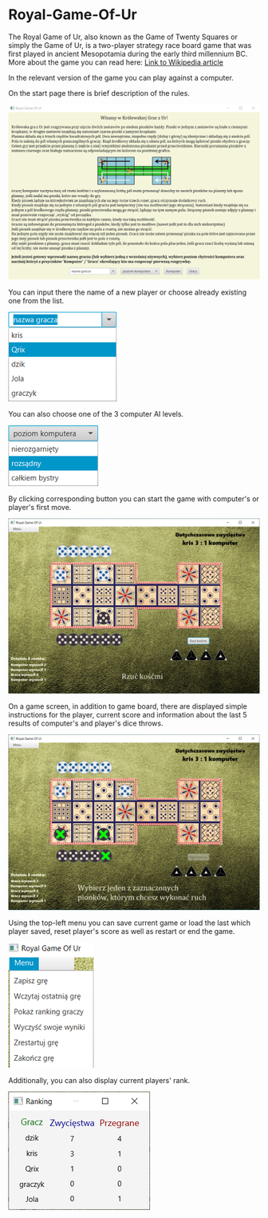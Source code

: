 # Royal-Game-Of-Ur 
The Royal Game of Ur, also known as the Game of Twenty Squares or simply the Game of Ur, is a two-player strategy race board game that was first played in ancient Mesopotamia during the early third millennium BC.
More about the game you can read here:
[Link to Wikipedia article](https://en.wikipedia.org/wiki/Royal_Game_of_Ur)

In the relevant version of the game you can play against a computer.

On the start page there is brief description of the rules. 

![](src/resources/screens/startPage.png)

You can input there the name of a new player or choose already existing one from the list. 

![](src/resources/screens/playerChoice.png)

You can also choose one of the 3 computer AI levels. 

![](src/resources/screens/computerLevel.png)

By clicking corresponding button you can start the game with computer's or player's first move. 

![](src/resources/screens/game1.png)

On a game screen, in addition to game board, there are displayed simple instructions for the player, 
current score and information about the last 5 results of computer's and player's dice throws.   

![](src/resources/screens/game2.png)

Using the top-left menu you can save current game or load the last which player saved, 
reset player's score as well as restart or end the game. 

![](src/resources/screens/menu.png)

Additionally, you can also display current players' rank.

![](src/resources/screens/rank.png)
